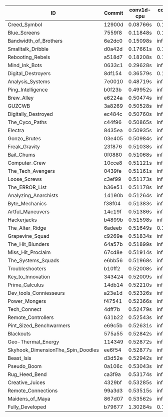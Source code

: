 |ID|Commit|conv1d-cpu|conv1d-gpu|DWSPConv2D-gpu|gemm-gpu|avg|
|-|-|-|-|-|-|-|
|Creed_Symbol|12900d|0.08766s|0.16210s|infs|1.83870s|infs|
|Blue_Screens|7559f8|0.11848s|0.12634s|infs|4.45449s|infs|
|Bandwidth_of_Brothers|6e2dc0|0.15098s|infs|infs|2.34604s|infs|
|Smalltalk_Dribble|d0a42d|0.17661s|0.13502s|infs|4.59557s|infs|
|Rebooting_Rebels|a518d7|0.18208s|0.16147s|infs|4.45740s|infs|
|Mind_Ink_Bots|0633c1|0.29628s|infs|infs|4.49502s|infs|
|Digital_Destroyers|8df154|0.36579s|0.15682s|infs|2.03904s|infs|
|Analysis_Systems|7e0010|0.48719s|infs|infs|4.53011s|infs|
|Ping_Intelligence|b0f23b|0.49952s|infs|infs|4.49402s|infs|
|Brew_Alley|e6224a|0.50474s|infs|infs|4.53640s|infs|
|GUZCWB|3a8269|0.50528s|infs|infs|4.50886s|infs|
|Digitally_Destroyed|ec484c|0.50760s|infs|infs|4.48867s|infs|
|The_Cyco_Paths|c44f96|0.50865s|infs|infs|4.65740s|infs|
|Electra|8435ea|0.50935s|infs|infs|4.51729s|infs|
|Gonzo_Brutes|03e405|0.50984s|infs|infs|4.60087s|infs|
|Freak_Gravity|23f876|0.51038s|infs|infs|4.72794s|infs|
|Bait_Chums|0f0880|0.51068s|infs|infs|4.49253s|infs|
|Computer_Crew|10cce8|0.51121s|infs|infs|4.54024s|infs|
|The_Tech_Avengers|0439fe|0.51161s|infs|infs|4.49049s|infs|
|Loose_Screws|c3ef99|0.51173s|infs|infs|4.52031s|infs|
|The_ERROR_List|b36e51|0.51178s|infs|infs|4.51138s|infs|
|Analyzing_Anarchists|14190b|0.51264s|infs|infs|4.50839s|infs|
|Byte_Mechanics|f38f04|0.51383s|infs|infs|4.55328s|infs|
|Artful_Maneuvers|14c19f|0.51386s|infs|infs|4.51857s|infs|
|Hackerjacks|b4899b|0.51598s|infs|infs|4.52428s|infs|
|The_Alter_Ridge|6adeeb|0.51649s|0.14430s|infs|4.45299s|infs|
|Grapevine_Squad|c9269e|0.51834s|infs|infs|4.54525s|infs|
|The_Hit_Blunders|64a57b|0.51899s|infs|infs|4.52348s|infs|
|Miss_Hit_Proclaim|67cd8e|0.51914s|infs|infs|4.50422s|infs|
|The_Systems_Squads|e6bb56|0.51968s|infs|infs|4.53139s|infs|
|Troubleshooters|b10ff2|0.52008s|infs|infs|5.00828s|infs|
|Key_to_Innovation|343424|0.52009s|infs|infs|4.49767s|infs|
|Prime_Calculus|14db14|0.52210s|infs|infs|4.49461s|infs|
|Dev_tools_Conniesseurs|a23e1d|0.52326s|infs|infs|4.50274s|infs|
|Power_Mongers|f47541|0.52366s|infs|infs|4.53563s|infs|
|Tech_Connect|4dff7b|0.52479s|infs|infs|4.53127s|infs|
|Remote_Controllers|631b22|0.52543s|infs|infs|4.49718s|infs|
|Pint_Sized_Benchwarmers|e69c5b|0.52631s|infs|infs|4.54179s|infs|
|Blackouts|575a55|0.52842s|infs|infs|4.51227s|infs|
|Geo-Thermal_Energy|114349|0.52872s|infs|infs|4.53518s|infs|
|Skyhook_DimensionThe_Spin_Doodles|ee6f54|0.52877s|infs|infs|4.53860s|infs|
|Beast_Isis|d3d52e|0.52942s|infs|infs|4.51661s|infs|
|Pseudo_Boom|0a106c|0.53043s|infs|infs|4.50641s|infs|
|Rug_Heed_Bend|ca3f9a|0.53174s|infs|infs|4.48859s|infs|
|Creative_Juices|4329bf|0.53285s|infs|infs|4.49578s|infs|
|Remote_Connections|99a3d3|0.53515s|infs|infs|4.52281s|infs|
|Maidens_of_Maya|867d07|0.53562s|infs|infs|4.48842s|infs|
|Fully_Developed|b79677|1.30284s|0.13428s|infs|2.17818s|infs|
